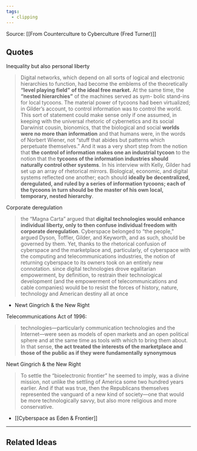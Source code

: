 ```yaml
---
tags:
  - clipping
---
```

Source: [[From Counterculture to Cyberculture (Fred Turner)]]
## Quotes
Inequality but also personal liberty
> Digital networks, which depend on all sorts of logical and electronic hierarchies to function, had become the emblems of the theoretically **“level playing field”** **of the ideal free market.** At the same time, the **“nested hierarchies”** of the machines served as sym- bolic stand-ins for local tycoons. The material power of tycoons had been virtualized; in Gilder’s account, to control information was to control the world. This sort of statement could make sense only if one assumed, in keeping with the universal rhetoric of cybernetics and its social Darwinist cousin, bionomics, that the biological and social **worlds were no more than information** and that humans were, in the words of Norbert Wiener, not “stuff that abides but patterns which perpetuate themselves.” And it was a very short step from the notion that **the control of information makes one an industrial tycoon** to the notion that the **tycoons of the information industries should naturally control other systems**. In his interview with Kelly, Gilder had set up an array of rhetorical mirrors. Biological, economic, and digital systems reflected one another; each should **ideally be decentralized, deregulated, and ruled by a series of information tycoons; each of the tycoons in turn should be the master of his own local, temporary, nested hierarchy**. 

Corporate deregulation
> the “Magna Carta” argued that **digital technologies would enhance individual liberty, only to then confuse individual freedom with corporate deregulation**. Cyberspace belonged to “the people,” argued Dyson, Toffler, Gilder, and Keyworth, and as such, should be governed by them. Yet, thanks to the rhetorical confusion of cyberspace and the marketplace and, particularly, of cyberspace with the computing and telecommunications industries, the notion of returning cyberspace to its owners took on an entirely new connotation.
> since digital technologies drove egalitarian empowerment, by definition, to restrain their technological development (and the empowerment of telecommunications and cable companies) would be to resist the forces of history, nature, technology and American destiny all at once
* Newt Gingrich & the New Right

Telecommunications Act of 1996: 
> technologies—particularly communication technologies and the Internet—were seen as models of open markets and an open political sphere and at the same time as tools with which to bring them about. In that sense, **the act treated the interests of the marketplace and those of the public as if they were fundamentally synonymous**

Newt Gingrich & the New Right
> To settle the “bioelectronic frontier” he seemed to imply, was a divine mission, not unlike the settling of America some two hundred years earlier. And if that was true, then the Republicans themselves represented the vanguard of a new kind of society—one that would be more technologically savvy, but also more religious and more conservative. 
* [[Cyberspace as Eden & Frontier]]

--------
## Related Ideas 
